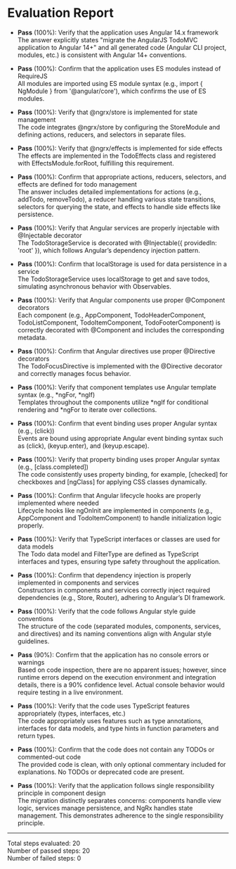 # Evaluation Report

- **Pass** (100%): Verify that the application uses Angular 14.x framework  
  The answer explicitly states "migrate the AngularJS TodoMVC application to Angular 14+" and all generated code (Angular CLI project, modules, etc.) is consistent with Angular 14+ conventions.

- **Pass** (100%): Confirm that the application uses ES modules instead of RequireJS  
  All modules are imported using ES module syntax (e.g., import { NgModule } from '@angular/core'), which confirms the use of ES modules.

- **Pass** (100%): Verify that @ngrx/store is implemented for state management  
  The code integrates @ngrx/store by configuring the StoreModule and defining actions, reducers, and selectors in separate files.

- **Pass** (100%): Verify that @ngrx/effects is implemented for side effects  
  The effects are implemented in the TodoEffects class and registered with EffectsModule.forRoot, fulfilling this requirement.

- **Pass** (100%): Confirm that appropriate actions, reducers, selectors, and effects are defined for todo management  
  The answer includes detailed implementations for actions (e.g., addTodo, removeTodo), a reducer handling various state transitions, selectors for querying the state, and effects to handle side effects like persistence.

- **Pass** (100%): Verify that Angular services are properly injectable with @Injectable decorator  
  The TodoStorageService is decorated with @Injectable({ providedIn: 'root' }), which follows Angular’s dependency injection pattern.

- **Pass** (100%): Confirm that localStorage is used for data persistence in a service  
  The TodoStorageService uses localStorage to get and save todos, simulating asynchronous behavior with Observables.

- **Pass** (100%): Verify that Angular components use proper @Component decorators  
  Each component (e.g., AppComponent, TodoHeaderComponent, TodoListComponent, TodoItemComponent, TodoFooterComponent) is correctly decorated with @Component and includes the corresponding metadata.

- **Pass** (100%): Confirm that Angular directives use proper @Directive decorators  
  The TodoFocusDirective is implemented with the @Directive decorator and correctly manages focus behavior.

- **Pass** (100%): Verify that component templates use Angular template syntax (e.g., *ngFor, *ngIf)  
  Templates throughout the components utilize *ngIf for conditional rendering and *ngFor to iterate over collections.

- **Pass** (100%): Confirm that event binding uses proper Angular syntax (e.g., (click))  
  Events are bound using appropriate Angular event binding syntax such as (click), (keyup.enter), and (keyup.escape).

- **Pass** (100%): Verify that property binding uses proper Angular syntax (e.g., [class.completed])  
  The code consistently uses property binding, for example, [checked] for checkboxes and [ngClass] for applying CSS classes dynamically.

- **Pass** (100%): Confirm that Angular lifecycle hooks are properly implemented where needed  
  Lifecycle hooks like ngOnInit are implemented in components (e.g., AppComponent and TodoItemComponent) to handle initialization logic properly.

- **Pass** (100%): Verify that TypeScript interfaces or classes are used for data models  
  The Todo data model and FilterType are defined as TypeScript interfaces and types, ensuring type safety throughout the application.

- **Pass** (100%): Confirm that dependency injection is properly implemented in components and services  
  Constructors in components and services correctly inject required dependencies (e.g., Store, Router), adhering to Angular’s DI framework.

- **Pass** (100%): Verify that the code follows Angular style guide conventions  
  The structure of the code (separated modules, components, services, and directives) and its naming conventions align with Angular style guidelines.

- **Pass** (90%): Confirm that the application has no console errors or warnings  
  Based on code inspection, there are no apparent issues; however, since runtime errors depend on the execution environment and integration details, there is a 90% confidence level. Actual console behavior would require testing in a live environment.

- **Pass** (100%): Verify that the code uses TypeScript features appropriately (types, interfaces, etc.)  
  The code appropriately uses features such as type annotations, interfaces for data models, and type hints in function parameters and return types.

- **Pass** (100%): Confirm that the code does not contain any TODOs or commented-out code  
  The provided code is clean, with only optional commentary included for explanations. No TODOs or deprecated code are present.

- **Pass** (100%): Verify that the application follows single responsibility principle in component design  
  The migration distinctly separates concerns: components handle view logic, services manage persistence, and NgRx handles state management. This demonstrates adherence to the single responsibility principle.

---

Total steps evaluated: 20  
Number of passed steps: 20  
Number of failed steps: 0